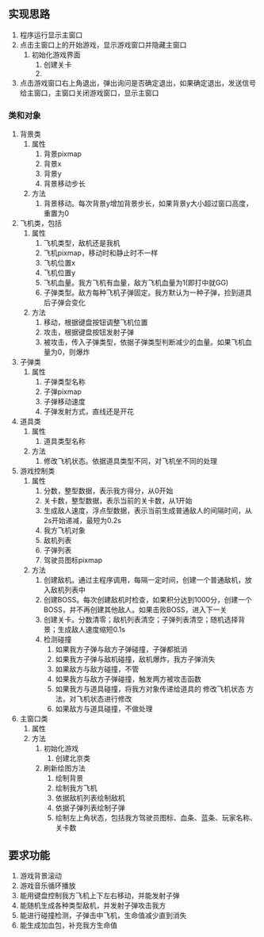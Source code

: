 <!--
 * @Description: 
 * @Author: DJ
 * @Date: 2021-05-26 11:29:22
 * @LastEditTime: 2021-05-26 16:04:54
 * @LastEditors: DJ
-->
## 实现思路
1. 程序运行显示主窗口
2. 点击主窗口上的开始游戏，显示游戏窗口并隐藏主窗口
   1. 初始化游戏界面
      1. 创建关卡
      2. 
3. 点击游戏窗口右上角退出，弹出询问是否确定退出，如果确定退出，发送信号给主窗口，主窗口关闭游戏窗口，显示主窗口

### 类和对象
1. 背景类
   1. 属性
      1. 背景pixmap
      2. 背景x
      3. 背景y
      4. 背景移动步长
   2. 方法
      1. 背景移动。每次背景y增加背景步长，如果背景y大小超过窗口高度，重置为0
2. 飞机类，包括
   1. 属性
      1. 飞机类型，敌机还是我机
      2. 飞机pixmap，移动时和静止时不一样
      3. 飞机位置x
      4. 飞机位置y
      5. 飞机血量。我方飞机有血量，敌方飞机血量为1(即打中就GG)
      6. 子弹类型。敌方每种飞机子弹固定。我方默认为一种子弹，捡到道具后子弹会变化
   2. 方法
      1. 移动，根据键盘按钮调整飞机位置
      2. 攻击，根据键盘按钮发射子弹
      3. 被攻击，传入子弹类型，依据子弹类型判断减少的血量。如果飞机血量为0，则爆炸
3. 子弹类
   1. 属性
      1. 子弹类型名称
      2. 子弹pixmap
      3. 子弹移动速度
      4. 子弹发射方式，直线还是开花
4. 道具类
   1. 属性
      1. 道具类型名称
   2. 方法
      1. 修改飞机状态。依据道具类型不同，对飞机坐不同的处理
5. 游戏控制类
   1. 属性
      1. 分数，整型数据，表示我方得分，从0开始
      2. 关卡数，整型数据，表示当前的关卡数，从1开始
      3. 生成敌人速度，浮点型数据，表示当前生成普通敌人的间隔时间，从2s开始递减，最短为0.2s
      4. 我方飞机对象
      5. 敌机列表
      6. 子弹列表
      7. 驾驶员图标pixmap
   2. 方法
      1. 创建敌机。通过主程序调用，每隔一定时间，创建一个普通敌机，放入敌机列表中
      2. 创建BOSS。每次创建敌机时检查，如果积分达到1000分，创建一个BOSS，并不再创建其他敌人。如果击败BOSS，进入下一关
      3. 创建关卡。分数清零；敌机列表清空；子弹列表清空；随机选择背景；生成敌人速度缩短0.1s
      4. 检测碰撞
         1. 如果我方子弹与敌方子弹碰撞，子弹都抵消
         2. 如果我方子弹与敌机碰撞，敌机爆炸，我方子弹消失
         3. 如果敌方与敌方碰撞，不管
         4. 如果我方与敌方子弹碰撞，触发两方被攻击函数
         5. 如果我方与道具碰撞，将我方对象传递给道具的 修改飞机状态 方法，对飞机状态进行修改
         6. 如果敌方与道具碰撞，不做处理
6. 主窗口类
   1. 属性
   2. 方法
      1. 初始化游戏
         1. 创建北京类
      2. 刷新绘图方法
         1. 绘制背景
         2. 绘制我方飞机
         3. 依据敌机列表绘制敌机
         4. 依据子弹列表绘制子弹
         5. 绘制左上角状态，包括我方驾驶员图标、血条、蓝条、玩家名称、关卡数


## 要求功能
1. 游戏背景滚动
2. 游戏音乐循环播放
3. 能用键盘控制我方飞机上下左右移动，并能发射子弹
4. 能随机生成各种类型敌机，并发射子弹攻击我方
5. 能进行碰撞检测，子弹击中飞机，生命值减少直到消失
6. 能生成加血包，补充我方生命值